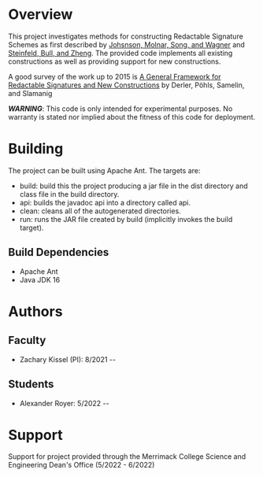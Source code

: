 Overview
========

This project investigates methods for constructing Redactable Signature Schemes
as first described by [Johsnson, Molnar, Song, and Wagner](https://people.eecs.berkeley.edu/~dawnsong/papers/homsig.pdf)
and [Steinfeld, Bull, and Zheng](https://cpb-us-w2.wpmucdn.com/sites.uab.edu/dist/a/68/files/2020/01/cesproc-icisc01-p285.pdf).
The provided code implements all existing constructions as well as providing support for new constructions.

A good survey of the work up to 2015 is [A General Framework for Redactable Signatures and New Constructions](https://eprint.iacr.org/2015/1059.pdf)
by Derler, P&ouml;hls, Samelin, and Slamanig

***WARNING***: This code is only intended for experimental purposes. No warranty
is stated nor implied about the fitness of this code for deployment.

Building
========
The project can be built using Apache Ant. The targets are:

* build: build this the project producing a jar file in the dist directory and
class file in the build directory.
* api: builds the javadoc api into a directory called api.
* clean: cleans all of the autogenerated directories.
* run: runs the JAR file created by build (implicitly invokes the build target).

Build Dependencies
------------------
* Apache Ant
* Java JDK 16

Authors
=======

Faculty
-------

* Zachary Kissel (PI): 8/2021 --

Students
--------

* Alexander Royer: 5/2022 --

Support
=======
Support for project provided through the Merrimack College Science and Engineering
Dean's Office (5/2022 - 6/2022)
